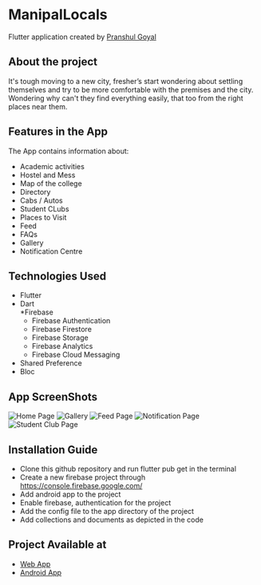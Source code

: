 
# ManipalLocals  
  
Flutter application created by [Pranshul Goyal](https://github.com/Pranshul2002)
  
## About the project  
It's tough moving to a new city, fresher’s start wondering about settling themselves and try to be more comfortable with the premises and the city. Wondering why can't they find everything easily, that too from the right places near them.  
  
## Features in the App  
The App contains information about:  
* Academic activities   
* Hostel and Mess  
* Map of the college  
* Directory  
* Cabs / Autos  
* Student CLubs  
* Places to Visit  
* Feed  
* FAQs  
* Gallery  
* Notification Centre  
  
## Technologies Used  
* Flutter  
* Dart  
*Firebase  
  * Firebase Authentication  
  * Firebase Firestore  
  * Firebase Storage  
  * Firebase Analytics  
  * Firebase Cloud Messaging  
* Shared Preference  
* Bloc

## App ScreenShots
![Home Page](assets/screenshots/HomePage.jpg)
![Gallery](assets/screenshots/Gallery.jpg)
![Feed Page](assets/screenshots/FeedPage.jpg)
![Notification Page](assets/screenshots/NotificationPage.jpg)
![Student Club Page](assets/screenshots/StudentClubs.jpg)

## Installation Guide
* Clone this github repository and run flutter pub get in the terminal
* Create a new firebase project through https://console.firebase.google.com/
* Add android app to the project
* Enable firebase, authentication for the project
* Add the config file to the app directory of the project
* Add collections and documents as depicted in the code

## Project Available at
* [Web App](https://manipallocals-2f95e.web.app/#/)
* [Android App](https://play.google.com/store/apps/details?id=com.manipal_locals.android&hl=en_IN&gl=US)
